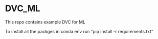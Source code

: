 # DVC_ML
This repo contains example DVC for ML

To install all the packges in conda env run "pip install -r requirements.txt"